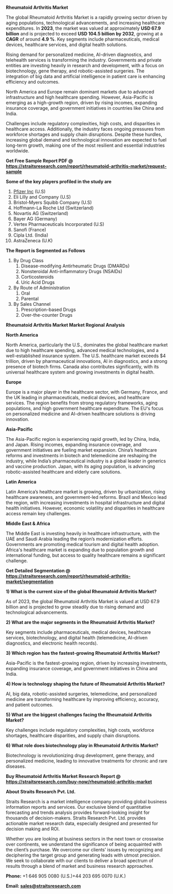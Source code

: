 <p><strong>Rheumatoid Arthritis Market</strong></p>
<p>The global Rheumatoid Arthritis Market is a rapidly growing sector driven by aging populations, technological advancements, and increasing healthcare expenditures. In <strong>2023</strong>, the market was valued at approximately <strong>USD 67.9 billion</strong> and is projected to exceed <strong>USD 104.5 billion</strong><strong> by 2032</strong>, growing at a <strong>CAGR</strong> of around <strong>4.9 %</strong>. Key segments include pharmaceuticals, medical devices, healthcare services, and digital health solutions.</p>
<p>Rising demand for personalized medicine, AI-driven diagnostics, and telehealth services is transforming the industry. Governments and private entities are investing heavily in research and development, with a focus on biotechnology, gene therapy, and robotic-assisted surgeries. The integration of big data and artificial intelligence in patient care is enhancing efficiency and outcomes.</p>
<p>North America and Europe remain dominant markets due to advanced infrastructure and high healthcare spending. However, Asia-Pacific is emerging as a high-growth region, driven by rising incomes, expanding insurance coverage, and government initiatives in countries like China and India.</p>
<p>Challenges include regulatory complexities, high costs, and disparities in healthcare access. Additionally, the industry faces ongoing pressures from workforce shortages and supply chain disruptions. Despite these hurdles, increasing global demand and technological innovation are expected to fuel long-term growth, making one of the most resilient and essential industries worldwide.</p>
<p><strong>Get Free Sample Report PDF @ <a href=https://straitsresearch.com/report/rheumatoid-arthritis-market/request-sample>https://straitsresearch.com/report/rheumatoid-arthritis-market/request-sample</a></strong></p>
<div><strong>Some of the key players profiled in the study are</strong></div>
<p><ol>
<li><a href=""https://www.pfizer.com/news/articles/a_personal_take_on_living_with_ra"" target=""_blank"">Pfizer Inc</a> (U.S)</li><li>Eli Lilly and Company (U.S)</li><li>Bristol-Myers Squibb Company (U.S)</li><li>Hoffmann-La Roche Ltd (Switzerland)</li><li>Novartis AG (Switzerland)</li><li>Bayer AG (Germany)</li><li>Vertex Pharmaceuticals Incorporated (U.S)</li><li>Sanofi (France)</li><li>Cipla Ltd. (India)</li><li>AstraZeneca (U.K)</li>
</ol></p>
<p><strong>The Report is Segmented as Follows</strong></p>
<p><ol>
<li>By Drug Class
<ol>
<li>Disease-modifying Antirheumatic Drugs (DMARDs)</li>
<li>Nonsteroidal Anti-inflammatory Drugs (NSAIDs)</li>
<li>Corticosteroids</li>
<li>Uric Acid Drugs</li>
</ol>
</li>
<li>By Route of Administration
<ol>
<li>Oral</li>
<li>Parental</li>
</ol>
</li>
<li>By Sales Channel
<ol>
<li>Prescription-based Drugs</li>
<li>Over-the-counter Drugs</li>
</ol>
</li>
</ol></p>
<p><strong>Rheumatoid Arthritis Market Market Regional Analysis</strong></p>
<p><strong>North America</strong></p>
<p>North America, particularly the U.S., dominates the global healthcare market due to high healthcare spending, advanced medical technologies, and a well-established insurance system. The U.S. healthcare market exceeds $4 trillion, driven by pharmaceutical innovations, AI in diagnostics, and a strong presence of biotech firms. Canada also contributes significantly, with its universal healthcare system and growing investments in digital health.</p>
<p><strong>Europe</strong></p>
<p>Europe is a major player in the healthcare sector, with Germany, France, and the UK leading in pharmaceuticals, medical devices, and healthcare services. The region benefits from strong regulatory frameworks, aging populations, and high government healthcare expenditure. The EU's focus on personalized medicine and AI-driven healthcare solutions is driving innovation.</p>
<p><strong>Asia-Pacific</strong></p>
<p>The Asia-Pacific region is experiencing rapid growth, led by China, India, and Japan. Rising incomes, expanding insurance coverage, and government initiatives are fueling market expansion. China&rsquo;s healthcare reforms and investments in biotech and telemedicine are reshaping the industry, while India&rsquo;s pharmaceutical industry is a global leader in generics and vaccine production. Japan, with its aging population, is advancing robotic-assisted healthcare and elderly care solutions.</p>
<p><strong>Latin America</strong></p>
<p>Latin America&rsquo;s healthcare market is growing, driven by urbanization, rising healthcare awareness, and government-led reforms. Brazil and Mexico lead the region, with increasing investments in hospital infrastructure and digital health initiatives. However, economic volatility and disparities in healthcare access remain key challenges.</p>
<p><strong>Middle East &amp; Africa</strong></p>
<p>The Middle East is investing heavily in healthcare infrastructure, with the UAE and Saudi Arabia leading the region&rsquo;s modernization efforts. Governments are promoting medical tourism and digital health adoption. Africa's healthcare market is expanding due to population growth and international funding, but access to quality healthcare remains a significant challenge.</p>
<p><strong>Get Detailed Segmentation @ <a href=https://straitsresearch.com/report/rheumatoid-arthritis-market/segmentation>https://straitsresearch.com/report/rheumatoid-arthritis-market/segmentation</a></strong></p>
<p><strong>1) What is the current size of the global Rheumatoid Arthritis Market?</strong></p>
<p>As of 2023, the global Rheumatoid Arthritis Market is valued at USD 67.9 billion and is projected to grow steadily due to rising demand and technological advancements.</p>
<p><strong>2) What are the major segments in the Rheumatoid Arthritis Market?</strong></p>
<p>Key segments include pharmaceuticals, medical devices, healthcare services, biotechnology, and digital health (telemedicine, AI-driven diagnostics, and electronic health records).</p>
<p><strong>3) Which region has the fastest-growing Rheumatoid Arthritis Market?</strong></p>
<p>Asia-Pacific is the fastest-growing region, driven by increasing investments, expanding insurance coverage, and government initiatives in China and India.</p>
<p><strong>4) How is technology shaping the future of Rheumatoid Arthritis Market?</strong></p>
<p>AI, big data, robotic-assisted surgeries, telemedicine, and personalized medicine are transforming healthcare by improving efficiency, accuracy, and patient outcomes.</p>
<p><strong>5) What are the biggest challenges facing the Rheumatoid Arthritis Market?</strong></p>
<p>Key challenges include regulatory complexities, high costs, workforce shortages, healthcare disparities, and supply chain disruptions.</p>
<p><strong>6) What role does biotechnology play in Rheumatoid Arthritis Market?</strong></p>
<p>Biotechnology is revolutionizing drug development, gene therapy, and personalized medicine, leading to innovative treatments for chronic and rare diseases.</p>
<p><strong>Buy Rheumatoid Arthritis Market Research Report @ <a href=https://straitsresearch.com/buy-now/rheumatoid-arthritis-market>https://straitsresearch.com/buy-now/rheumatoid-arthritis-market</a></strong></p>
<p><strong>About Straits Research Pvt. Ltd.</strong></p>
<p>Straits Research is a market intelligence company providing global business information reports and services. Our exclusive blend of quantitative forecasting and trends analysis provides forward-looking insight for thousands of decision-makers. Straits Research Pvt. Ltd. provides actionable market research data, especially designed and presented for decision making and ROI.</p>
<p>Whether you are looking at business sectors in the next town or crosswise over continents, we understand the significance of being acquainted with the client&rsquo;s purchase. We overcome our clients&rsquo; issues by recognizing and deciphering the target group and generating leads with utmost precision. We seek to collaborate with our clients to deliver a broad spectrum of results through a blend of market and business research approaches.</p>
<p><strong><strong>Phone:</strong></strong> +1 646 905 0080 (U.S.)+44 203 695 0070 (U.K.)</p>
<p><strong><strong>Email: </strong></strong><a href=mailto:sales@straitsresearch.com><strong><u><strong>sales@straitsresearch.com</strong></u></strong></a></p>
